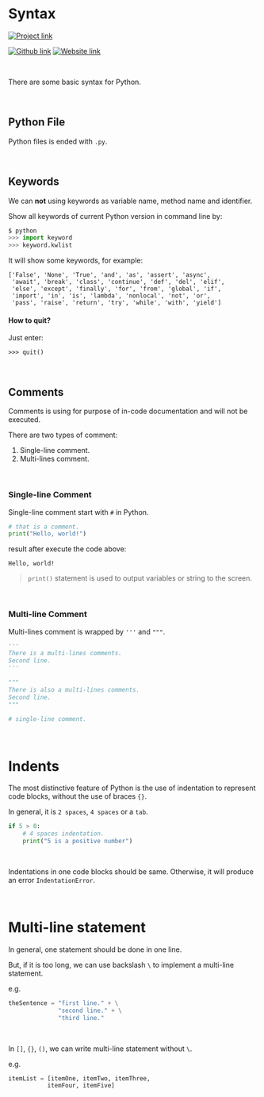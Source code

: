 # Syntax
[![Project link](https://img.shields.io/badge/From%200%20To-Python-blue?style=for-the-badge&logo=Python&logoColor=FFD43B&logoWidth=15&labelColor=566163&color=3776AB)](https://github.com/FaDrYL/From0ToPython)

[![Github link](https://img.shields.io/badge/FaDrYL--blue?style=social&logo=Github&logoWidth=15&link=https://github.com/FaDrYL)](https://github.com/FaDrYL)
[![Website link](https://img.shields.io/badge/FaDr-YL-blue?style=flat&color=009f9f&link=https://www.fadryl.com/&link=https://www.fadryl.com/)](https://www.fadryl.com/)

<br/>

There are some basic syntax for Python.

<br/>

## Python File
Python files is ended with `.py`.

<br/>

## Keywords
We can **not** using keywords as variable name, method name and identifier.

Show all keywords of current Python version in command line by:

```python
$ python
>>> import keyword
>>> keyword.kwlist
```

It will show some keywords, for example:

```
['False', 'None', 'True', 'and', 'as', 'assert', 'async', 
 'await', 'break', 'class', 'continue', 'def', 'del', 'elif', 
 'else', 'except', 'finally', 'for', 'from', 'global', 'if', 
 'import', 'in', 'is', 'lambda', 'nonlocal', 'not', 'or', 
 'pass', 'raise', 'return', 'try', 'while', 'with', 'yield']
```

#### How to quit?
Just enter:

```
>>> quit()
```

<br/>

## Comments
Comments is using for purpose of in-code documentation and will not be executed.

There are two types of comment:

1. Single-line comment.
2. Multi-lines comment.

<br/>

### Single-line Comment

Single-line comment start with `#` in Python.

```python
# that is a comment.
print("Hello, world!")
```

result after execute the code above:

```
Hello, world!
```

> `print()` statement is used to output variables or string to the screen. 

<br/>

### Multi-line Comment

Multi-lines comment is wrapped by `'''` and `"""`.

```python
'''
There is a multi-lines comments.
Second line.
'''

"""
There is also a multi-lines comments.
Second line.
"""

# single-line comment.
```

<br/>

# Indents
The most distinctive feature of Python is the use of indentation to represent code blocks, without the use of braces `{}`.

In general, it is `2 spaces`, `4 spaces` or a `tab`.

```python
if 5 > 0:
    # 4 spaces indentation.
    print("5 is a positive number")
```

<br/>

Indentations in one code blocks should be same. Otherwise, it will produce an error `IndentationError`.

<br/>

# Multi-line statement
In general, one statement should be done in one line.

But, if it is too long, we can use backslash `\` to implement a multi-line statement.

e.g.

```python
theSentence = "first line." + \
              "second line." + \
              "third line."
```

<br/>

In `[]`, `{}`, `()`, we can write multi-line statement without `\`.

e.g.

```python
itemList = [itemOne, itemTwo, itemThree,
           itemFour, itemFive]
```
